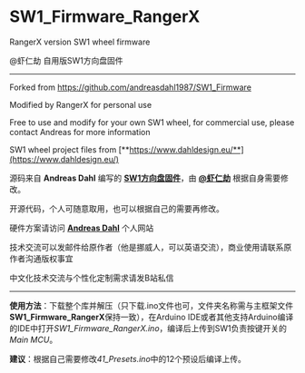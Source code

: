 # SW1_Firmware_RangerX
 RangerX version SW1 wheel firmware
 
 @虾仁劫 自用版SW1方向盘固件
 
 ***

 Forked from https://github.com/andreasdahl1987/SW1_Firmware
 
 Modified by RangerX for personal use
 
 Free to use and modify for your own SW1 wheel, for commercial use, please contact Andreas for more information
 
 SW1 wheel project files from [**https://www.dahldesign.eu/**](https://www.dahldesign.eu/)

 源码来自 **Andreas Dahl** 编写的 [**SW1方向盘固件**](https://github.com/andreasdahl1987/SW1_Firmware)，由 [**@虾仁劫**](https://space.bilibili.com/2604284) 根据自身需要修改。

 开源代码，个人可随意取用，也可以根据自己的需要再修改。
 
 硬件方案请访问 [**Andreas Dahl**](https://www.dahldesign.eu/) 个人网站
 
 技术交流可以发邮件给原作者（他是挪威人，可以英语交流），商业使用请联系原作者沟通版权事宜
 
 中文化技术交流与个性化定制需求请发B站私信
 
 ***
 
 **使用方法**：下载整个库并解压（只下载.ino文件也可，文件夹名称需与主框架文件**SW1_Firmware_RangerX**保持一致），在Arduino IDE或者其他支持Arduino编译的IDE中打开*SW1_Firmware_RangerX.ino*，编译后上传到SW1负责按键开关的*Main MCU*。
 
 **建议**：根据自己需要修改*41_Presets.ino*中的12个预设后编译上传。
